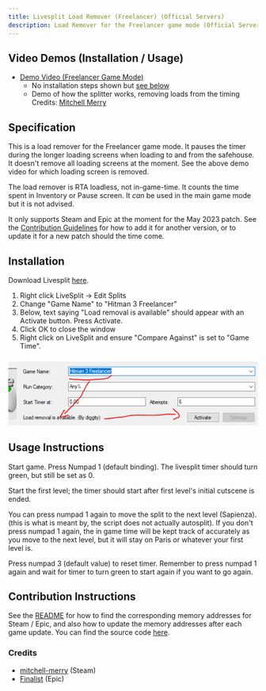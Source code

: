 ```yaml
---
title: Livesplit Load Remover (Freelancer) (Official Servers)
description: Load Remover for the Freelancer game mode (Official Servers Only).
---
```


## Video Demos (Installation / Usage)

- [Demo Video (Freelancer Game Mode)](https://youtu.be/S1nyeAB1da4)
  - No installation steps shown but [see below](livesplit_freelancer#installation)
  - Demo of how the splitter works, removing loads from the timing
    Credits: [Mitchell Merry](https://github.com/mitchell-merry)

## Specification

This is a load remover for the Freelancer game mode. It pauses the timer during the longer loading screens when loading to and from the safehouse. It doesn't remove all loading screens at the moment. See the above demo video for which loading screen is removed.

The load remover is RTA loadless, not in-game-time. It counts the time spent in Inventory or Pause screen. It _can_ be used in the main game mode but it is not advised.

It only supports Steam and Epic at the moment for the May 2023 patch. See the [Contribution Guidelines](livesplit_auto_official#contribution-instructions) for how to add it for another version, or to update it for a new patch should the time come.

## Installation

Download Livesplit [here](https://livesplit.org/downloads/).

1. Right click LiveSplit -> Edit Splits
2. Change "Game Name" to "Hitman 3 Freelancer"
3. Below, text saying "Load removal is available" should appear with an Activate button. Press Activate.
4. Click OK to close the window
5. Right click on LiveSplit and ensure "Compare Against" is set to "Game Time".

![image](../static/img/livesplit-freelancer.png)

## Usage Instructions

Start game. Press Numpad 1 (default binding). The livesplit timer should turn green, but still be set as 0.

Start the first level; the timer should start after first level's initial cutscene is ended.

You can press numpad 1 again to move the split to the next level (Sapienza). (this is what is meant by, the script does not actually autosplit). If you don't press numpad 1 again, the in game time will be kept track of accurately as you move to the next level, but it will stay on Paris or whatever your first level is.

Press numpad 3 (default value) to reset timer. Remember to press numpad 1 again and wait for timer to turn green to start again if you want to go again.

## Contribution Instructions

See the [README](https://github.com/mitchell-merry/autosplitters/blob/main/Hitman%203/README.md) for how to find the corresponding memory addresses for Steam / Epic, and also how to update the memory addresses after each game update. You can find the source code [here](https://github.com/mitchell-merry/autosplitters/blob/main/Hitman%203/hitman3.asl).

### Credits

- [mitchell-merry](https://github.com/mitchell-merry) (Steam)
- [Finalist](https://www.speedrun.com/user/Finalist) (Epic)
